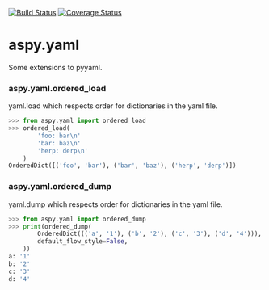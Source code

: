 [![Build Status](https://travis-ci.org/asottile/aspy.yaml.svg?branch=master)](https://travis-ci.org/asottile/aspy.yaml)
[![Coverage Status](https://img.shields.io/coveralls/asottile/aspy.yaml.svg?branch=master)](https://coveralls.io/r/asottile/aspy.yaml)

aspy.yaml
==========

Some extensions to pyyaml.


### aspy.yaml.ordered_load

yaml.load which respects order for dictionaries in the yaml file.

```python
>>> from aspy.yaml import ordered_load
>>> ordered_load(
        'foo: bar\n'
        'bar: baz\n'
        'herp: derp\n'
    )
OrderedDict([('foo', 'bar'), ('bar', 'baz'), ('herp', 'derp')])
```

### aspy.yaml.ordered_dump

yaml.dump which respects order for dictionaries in the yaml file.

```python
>>> from aspy.yaml import ordered_dump
>>> print(ordered_dump(
        OrderedDict((('a', '1'), ('b', '2'), ('c', '3'), ('d', '4'))),
        default_flow_style=False,
    ))
a: '1'
b: '2'
c: '3'
d: '4'
```
